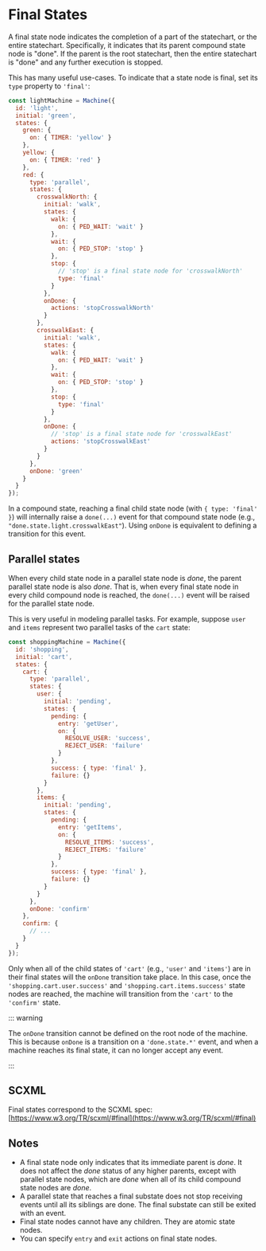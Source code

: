 # Final States

A final state node indicates the completion of a part of the statechart, or the entire statechart. Specifically, it indicates that its parent compound state node is "done". If the parent is the root statechart, then the entire statechart is "done" and any further execution is stopped.

This has many useful use-cases. To indicate that a state node is final, set its `type` property to `'final'`:

```js
const lightMachine = Machine({
  id: 'light',
  initial: 'green',
  states: {
    green: {
      on: { TIMER: 'yellow' }
    },
    yellow: {
      on: { TIMER: 'red' }
    },
    red: {
      type: 'parallel',
      states: {
        crosswalkNorth: {
          initial: 'walk',
          states: {
            walk: {
              on: { PED_WAIT: 'wait' }
            },
            wait: {
              on: { PED_STOP: 'stop' }
            },
            stop: {
              // 'stop' is a final state node for 'crosswalkNorth'
              type: 'final'
            }
          },
          onDone: {
            actions: 'stopCrosswalkNorth'
          }
        },
        crosswalkEast: {
          initial: 'walk',
          states: {
            walk: {
              on: { PED_WAIT: 'wait' }
            },
            wait: {
              on: { PED_STOP: 'stop' }
            },
            stop: {
              type: 'final'
            }
          },
          onDone: {
            // 'stop' is a final state node for 'crosswalkEast'
            actions: 'stopCrosswalkEast'
          }
        }
      },
      onDone: 'green'
    }
  }
});
```

In a compound state, reaching a final child state node (with `{ type: 'final' }`) will internally raise a `done(...)` event for that compound state node (e.g., `"done.state.light.crosswalkEast"`). Using `onDone` is equivalent to defining a transition for this event.

## Parallel states

When every child state node in a parallel state node is _done_, the parent parallel state node is also _done_. That is, when every final state node in every child compound node is reached, the `done(...)` event will be raised for the parallel state node.

This is very useful in modeling parallel tasks. For example, suppose `user` and `items` represent two parallel tasks of the `cart` state:

```js
const shoppingMachine = Machine({
  id: 'shopping',
  initial: 'cart',
  states: {
    cart: {
      type: 'parallel',
      states: {
        user: {
          initial: 'pending',
          states: {
            pending: {
              entry: 'getUser',
              on: {
                RESOLVE_USER: 'success',
                REJECT_USER: 'failure'
              }
            },
            success: { type: 'final' },
            failure: {}
          }
        },
        items: {
          initial: 'pending',
          states: {
            pending: {
              entry: 'getItems',
              on: {
                RESOLVE_ITEMS: 'success',
                REJECT_ITEMS: 'failure'
              }
            },
            success: { type: 'final' },
            failure: {}
          }
        }
      },
      onDone: 'confirm'
    },
    confirm: {
      // ...
    }
  }
});
```

Only when all of the child states of `'cart'` (e.g., `'user'` and `'items'`) are in their final states will the `onDone` transition take place. In this case, once the `'shopping.cart.user.success'` and `'shopping.cart.items.success'` state nodes are reached, the machine will transition from the `'cart'` to the `'confirm'` state.

::: warning

The `onDone` transition cannot be defined on the root node of the machine. This is because `onDone` is a transition on a `'done.state.*'` event, and when a machine reaches its final state, it can no longer accept any event.

:::

## SCXML

Final states correspond to the SCXML spec: [https://www.w3.org/TR/scxml/#final](https://www.w3.org/TR/scxml/#final)

## Notes

- A final state node only indicates that its immediate parent is _done_. It does not affect the _done_ status of any higher parents, except with parallel state nodes, which are _done_ when all of its child compound state nodes are _done_.
- A parallel state that reaches a final substate does not stop receiving events until all its siblings are done. The final substate can still be exited with an event.
- Final state nodes cannot have any children. They are atomic state nodes.
- You can specify `entry` and `exit` actions on final state nodes.
